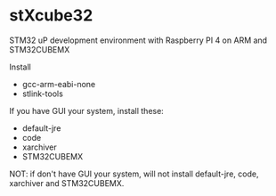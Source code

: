 # stXcube32
STM32 uP development environment with Raspberry PI 4 on ARM and STM32CUBEMX

Install
+ gcc-arm-eabi-none
+ stlink-tools

If you have GUI your system, install these:
+ default-jre
+ code
+ xarchiver
+ STM32CUBEMX

NOT: if don't have GUI your system, will not install default-jre, code, xarchiver and STM32CUBEMX.
